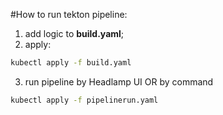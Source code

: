 #How to run tekton pipeline:

1) add logic to **build.yaml**;
2) apply:
```bash
kubectl apply -f build.yaml
```
3) run pipeline by Headlamp UI OR by command
```bash
kubectl apply -f pipelinerun.yaml
```
